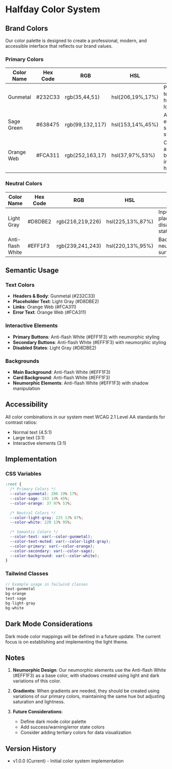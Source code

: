 # Halfday Color System

## Brand Colors

Our color palette is designed to create a professional, modern, and accessible interface that reflects our brand values.

### Primary Colors

| Color Name     | Hex Code | RGB           | HSL                 | Usage                                        |
|---------------|----------|---------------|---------------------|----------------------------------------------|
| Gunmetal      | #232C33  | rgb(35,44,51) | hsl(206,19%,17%)   | Primary text, headings, logo                 |
| Sage Green    | #638475  | rgb(99,132,117)| hsl(153,14%,45%)   | Accent elements, success states              |
| Orange Web    | #FCA311  | rgb(252,163,17)| hsl(37,97%,53%)    | Call-to-action buttons, important highlights |

### Neutral Colors

| Color Name     | Hex Code | RGB           | HSL                 | Usage                                        |
|---------------|----------|---------------|---------------------|----------------------------------------------|
| Light Gray    | #D8DBE2  | rgb(216,219,226)| hsl(225,13%,87%)  | Input placeholders, disabled states          |
| Anti-flash White| #EFF1F3 | rgb(239,241,243)| hsl(220,13%,95%)  | Background, neumorphic surfaces             |

## Semantic Usage

### Text Colors
- **Headers & Body**: Gunmetal (#232C33)
- **Placeholder Text**: Light Gray (#D8DBE2)
- **Links**: Orange Web (#FCA311)
- **Error Text**: Orange Web (#FCA311)

### Interactive Elements
- **Primary Buttons**: Anti-flash White (#EFF1F3) with neumorphic styling
- **Secondary Buttons**: Anti-flash White (#EFF1F3) with neumorphic styling
- **Disabled States**: Light Gray (#D8DBE2)

### Backgrounds
- **Main Background**: Anti-flash White (#EFF1F3)
- **Card Background**: Anti-flash White (#EFF1F3)
- **Neumorphic Elements**: Anti-flash White (#EFF1F3) with shadow manipulation

## Accessibility

All color combinations in our system meet WCAG 2.1 Level AA standards for contrast ratios:
- Normal text (4.5:1)
- Large text (3:1)
- Interactive elements (3:1)

## Implementation

### CSS Variables
```css
:root {
  /* Primary Colors */
  --color-gunmetal: 206 19% 17%;
  --color-sage: 153 14% 45%;
  --color-orange: 37 97% 53%;
  
  /* Neutral Colors */
  --color-light-gray: 225 13% 87%;
  --color-white: 220 13% 95%;
  
  /* Semantic Colors */
  --color-text: var(--color-gunmetal);
  --color-text-muted: var(--color-light-gray);
  --color-primary: var(--color-orange);
  --color-secondary: var(--color-sage);
  --color-background: var(--color-white);
}
```

### Tailwind Classes
```typescript
// Example usage in Tailwind classes
text-gunmetal
bg-orange
text-sage
bg-light-gray
bg-white
```

## Dark Mode Considerations

Dark mode color mappings will be defined in a future update. The current focus is on establishing and implementing the light theme.

## Notes

1. **Neumorphic Design**: Our neumorphic elements use the Anti-flash White (#EFF1F3) as a base color, with shadows created using light and dark variations of this color.

2. **Gradients**: When gradients are needed, they should be created using variations of our primary colors, maintaining the same hue but adjusting saturation and lightness.

3. **Future Considerations**: 
   - Define dark mode color palette
   - Add success/warning/error state colors
   - Consider adding tertiary colors for data visualization

## Version History

- v1.0.0 (Current) - Initial color system implementation
